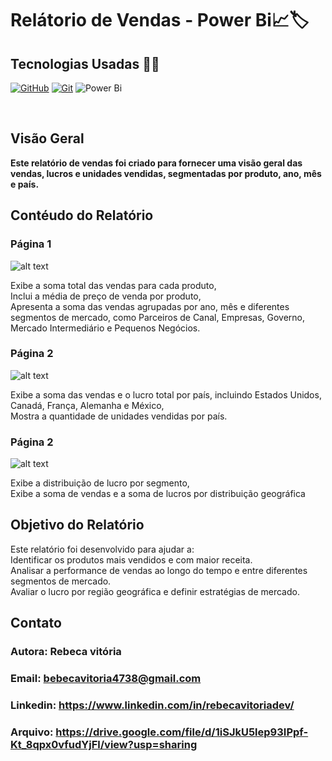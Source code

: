 </h1>
<h1>
   <span>Relátorio de Vendas - Power Bi📈🏷️</span>
</h1>

## Tecnologias Usadas 👩‍💻
[![GitHub](https://img.shields.io/badge/GitHub-000?style=for-the-badge&logo=github&logoColor=30A3DC)](https://docs.github.com/)
[![Git](https://img.shields.io/badge/Git-000?style=for-the-badge&logo=git&logoColor=E94D5F)](https://git-scm.com/doc)
![Power Bi](https://img.shields.io/badge/power_bi-F2C811?style=for-the-badge&logo=powerbi&logoColor=black)

<br />

## Visão Geral
 <b>Este relatório de vendas foi criado para fornecer uma visão geral das vendas, lucros e unidades vendidas, segmentadas por produto, ano, mês e país. </b>

## Contéudo do Relatório
### Página 1
![alt text](image.png)
<p>Exibe a soma total das vendas para cada produto, <br>
Inclui a média de preço de venda por produto, <br>
Apresenta a soma das vendas agrupadas por ano, mês e diferentes segmentos de mercado, como Parceiros de Canal, Empresas, Governo, Mercado Intermediário e Pequenos Negócios.
</p>

### Página 2
 ![alt text](image-1.png)
<p> Exibe a soma das vendas e o lucro total por país, incluindo Estados Unidos, Canadá, França, Alemanha e México, <br>
   Mostra a quantidade de unidades vendidas por país. </p>

### Página 2
![alt text](image-2.png)
<p> Exibe a distribuição de lucro por segmento, <br>
     Exibe a soma de vendas e a soma de lucros por distribuição geográfica</p>

## Objetivo do Relatório
<p>
Este relatório foi desenvolvido para ajudar a: <br>
Identificar os produtos mais vendidos e com maior receita.<br>
Analisar a performance de vendas ao longo do tempo e entre diferentes segmentos de mercado.<br>
Avaliar o lucro por região geográfica e definir estratégias de mercado.
</p>
    
## Contato
   ### Autora: Rebeca vitória
   ### Email: bebecavitoria4738@gmail.com
   ### Linkedin: https://www.linkedin.com/in/rebecavitoriadev/
   ### Arquivo: https://drive.google.com/file/d/1iSJkU5lep93IPpf-Kt_8qpx0vfudYjFl/view?usp=sharing


       




  
